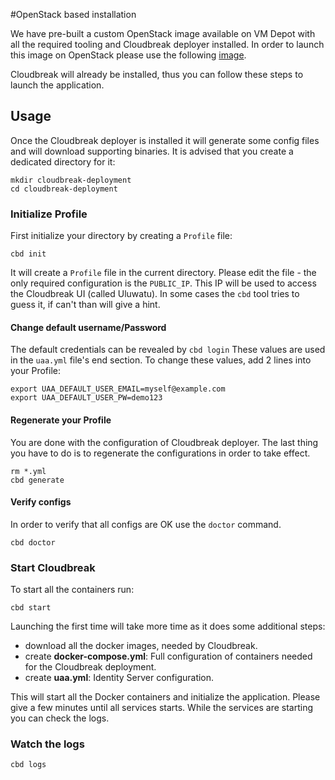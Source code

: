 #OpenStack based installation

We have pre-built a custom OpenStack image available on VM Depot with all the required tooling and Cloudbreak deployer installed. In order to launch this image on OpenStack please use the following [image]().

Cloudbreak will already be installed, thus you can follow these steps to launch the application.

## Usage

Once the Cloudbreak deployer is installed it will generate some config files and will download supporting binaries. It is
advised that you create a dedicated directory for it:

```
mkdir cloudbreak-deployment
cd cloudbreak-deployment
```

### Initialize Profile

First initialize your directory by creating a `Profile` file:

```
cbd init
```

It will create a `Profile` file in the current directory. Please edit the file - the only required
configuration is the `PUBLIC_IP`. This IP will be used to access the Cloudbreak UI
(called Uluwatu). In some cases the `cbd` tool tries to guess it, if can't than will give a hint.

#### Change default username/Password

The default credentials can be revealed by `cbd login` These values are used in the `uaa.yml` file's end section. To change these values, add 2 lines into your Profile:

```
export UAA_DEFAULT_USER_EMAIL=myself@example.com
export UAA_DEFAULT_USER_PW=demo123
```

#### Regenerate your Profile

You are done with the configuration of Cloudbreak deployer. The last thing you have to do is to regenerate the configurations in order to take effect.

```
rm *.yml
cbd generate
```

#### Verify configs

In order to verify that all configs are OK use the `doctor` command.

```
cbd doctor
```


### Start Cloudbreak

To start all the containers run:

```
cbd start
```

Launching the first time will take more time as it does some additional steps:

- download all the docker images, needed by Cloudbreak.
- create **docker-compose.yml**: Full configuration of containers needed for the Cloudbreak deployment.
- create **uaa.yml**: Identity Server configuration.

This will start all the Docker containers and initialize the application. Please give a few minutes until all services starts. While the services are starting you can check the logs.

### Watch the logs

```
cbd logs
```

